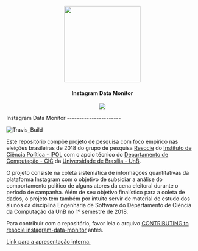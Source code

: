 <p align="center">
  <img src="http://pngimg.com/uploads/instagram/instagram_PNG1.png"
			width="200px"/>
  <h4 align="center">Instagram Data Monitor</h4>
  <p align="center">
    <img src="https://img.shields.io/badge/platform-macOS%20%7C%20Linux-lightgrey.svg"/>
  </p>
</p>
Instagram Data Monitor
----------------------

![Travis_Build](https://travis-ci.org/unb-cic-esw/instagram-data-monitor.svg?branch=master)

Este repositório compõe projeto de pesquisa com foco empírico nas eleições
brasileiras de 2018 do grupo de pesquisa [Resocie](http://resocie.org) do
[Instituto de Ciência Política - IPOL](http://ipol.unb.br/) com o apoio técnico
do [Departamento de Computação - CIC](http://www.cic.unb.br/) da
[Universidade de Brasília - UnB](http://unb.br).

O projeto consiste na coleta sistemática de informações quantitativas da
plataforma Instagram com o objetivo de subsidiar a análise do comportamento
político de alguns atores da cena eleitoral durante o período de campanha.
Além de seu objetivo finalístico para a coleta de dados, o projeto tem também
por intuito servir de material de estudo dos alunos da disciplina Engenharia
de Software do Departamento de Ciência da Computação da UnB no 1º semestre de
2018.

Para contribuir com o repositório, favor leia o arquivo
[CONTRIBUTING to resocie instagram-data-monitor](CONTRIBUTING.md) antes.

[Link para a apresentação interna.](https://docs.google.com/presentation/d/19jL7eFgalxyI_MnBZe61Lcw9wLAHcRc20fDnlbgSW0M/edit?usp=sharing)
